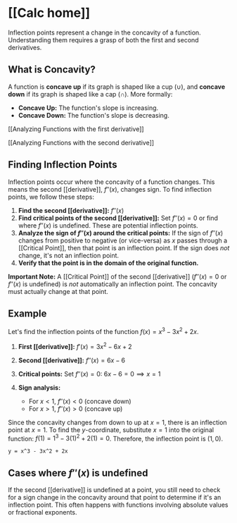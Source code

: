 # [[Calc home]]
Inflection points represent a change in the concavity of a function.  Understanding them requires a grasp of both the first and second derivatives.

## What is Concavity?

A function is **concave up** if its graph is shaped like a cup ($\cup$), and **concave down** if its graph is shaped like a cap ($\cap$).  More formally:

* **Concave Up:**  The function's slope is increasing.
* **Concave Down:** The function's slope is decreasing.

[[Analyzing Functions with the first derivative]]

[[Analyzing Functions with the second derivative]]


## Finding Inflection Points

Inflection points occur where the concavity of a function changes.  This means the second [[derivative]], $f''(x)$, changes sign.  To find inflection points, we follow these steps:

1. **Find the second [[derivative]]:** $f''(x)$
2. **Find critical points of the second [[derivative]]:** Set $f''(x) = 0$ or find where $f''(x)$ is undefined.  These are potential inflection points.
3. **Analyze the sign of $f''(x)$ around the critical points:**  If the sign of $f''(x)$ changes from positive to negative (or vice-versa) as $x$ passes through a [[Critical Point]], then that point is an inflection point.  If the sign does *not* change, it's not an inflection point.
4. **Verify that the point is in the domain of the original function.**


**Important Note:**  A [[Critical Point]] of the second [[derivative]] ($f''(x) = 0$ or $f''(x)$ is undefined) is *not* automatically an inflection point. The concavity must actually change at that point.


## Example

Let's find the inflection points of the function $f(x) = x^3 - 3x^2 + 2x$.

1. **First [[derivative]]:** $f'(x) = 3x^2 - 6x + 2$
2. **Second [[derivative]]:** $f''(x) = 6x - 6$
3. **Critical points:** Set $f''(x) = 0$:  $6x - 6 = 0 \implies x = 1$
4. **Sign analysis:**

   * For $x < 1$, $f''(x) < 0$ (concave down)
   * For $x > 1$, $f''(x) > 0$ (concave up)

Since the concavity changes from down to up at $x = 1$, there is an inflection point at $x = 1$.  To find the $y$-coordinate, substitute $x = 1$ into the original function: $f(1) = 1^3 - 3(1)^2 + 2(1) = 0$.  Therefore, the inflection point is $(1, 0)$.


```desmos-graph
y = x^3 - 3x^2 + 2x
```


##  Cases where $f''(x)$ is undefined

If the second [[derivative]] is undefined at a point, you still need to check for a sign change in the concavity around that point to determine if it's an inflection point.  This often happens with functions involving absolute values or fractional exponents.
